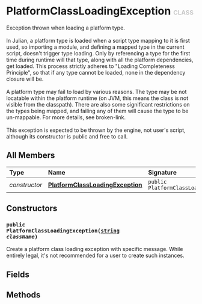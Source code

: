 # PlatformClassLoadingException <font color="#C8C8C8" size="3">CLASS</font>

Exception thrown when loading a platform type.<br><br>In Julian, a platform type is loaded when a script type mapping to it is first used, so importing a module, and defining a mapped type in the current script, doesn't trigger type loading. Only by referencing a type for the first time during runtime will that type, along with all the platform dependencies, get loaded. This process strictly adheres to "Loading Completeness Principle", so that if any type cannot be loaded, none in the dependency closure will be.<br><br>A platform type may fail to load by various reasons. The type may be not locatable within the platform runtime (on JVM, this means the class is not visible from the classpath). There are also some significant restrictions on the types being mapped, and failing any of them will cause the type to be un-mappable. For more details, see broken-link.<br><br>This exception is expected to be thrown by the engine, not user's script, although its constructor is public and free to call.

## All Members
|**Type**|**Name**|**Signature**
|:-------|:-------|:------------
|*constructor*|<a href="#c-PlatformClassLoadingException-string"><b>PlatformClassLoadingException</b></a>|`public PlatformClassLoadingException(string)`

## Constructors
<a name="c-PlatformClassLoadingException-string"></a>
### <code>public PlatformClassLoadingException([string](../../String) *className*)</code>
Create a platform class loading exception with specific message. While entirely legal, it's not recommended for a user to create such instances.
## Fields

## Methods
